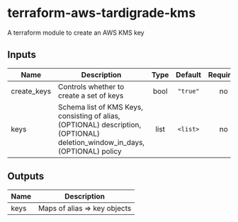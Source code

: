 # terraform-aws-tardigrade-kms

A terraform module to create an AWS KMS key

## Inputs

| Name | Description | Type | Default | Required |
|------|-------------|:----:|:-----:|:-----:|
| create\_keys | Controls whether to create a set of keys | bool | `"true"` | no |
| keys | Schema list of KMS Keys, consisting of alias, (OPTIONAL) description, (OPTIONAL) deletion_window_in_days, (OPTIONAL) policy | list | `<list>` | no |

## Outputs

| Name | Description |
|------|-------------|
| keys | Maps of alias => key objects |

